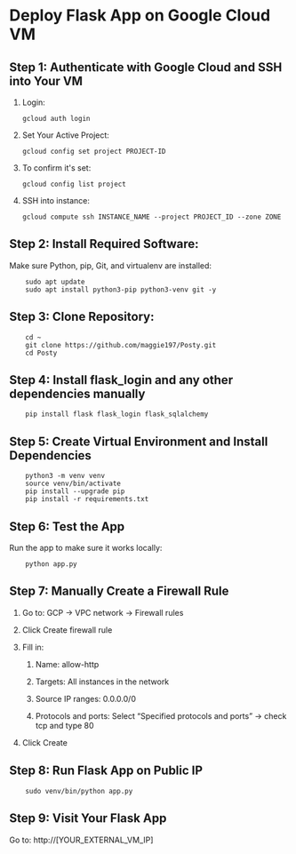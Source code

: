# Deploy Flask App on Google Cloud VM
## Step 1: Authenticate with Google Cloud and SSH into Your VM
1. Login:

    ```
    gcloud auth login
    ```

2. Set Your Active Project:

    ```
    gcloud config set project PROJECT-ID
    ```

3. To confirm it's set:

    ```
    gcloud config list project
    ```
4. SSH into instance:
    
    ```
    gcloud compute ssh INSTANCE_NAME --project PROJECT_ID --zone ZONE
    ```

## Step 2: Install Required Software:
Make sure Python, pip, Git, and virtualenv are installed:

```
    sudo apt update
    sudo apt install python3-pip python3-venv git -y
```
## Step 3: Clone Repository:

```
    cd ~
    git clone https://github.com/maggie197/Posty.git
    cd Posty

```

## Step 4: Install flask_login and any other dependencies manually

```
    pip install flask flask_login flask_sqlalchemy
```
## Step 5: Create Virtual Environment and Install Dependencies
```
    python3 -m venv venv
    source venv/bin/activate
    pip install --upgrade pip
    pip install -r requirements.txt
```

## Step 6: Test the App
 Run the app to make sure it works locally:

```
    python app.py

```

## Step 7: Manually Create a Firewall Rule 

1. Go to: GCP → VPC network → Firewall rules

2. Click Create firewall rule

3. Fill in:

    1. Name: allow-http

    2. Targets: All instances in the network

    3. Source IP ranges: 0.0.0.0/0

    4. Protocols and ports: Select “Specified protocols and ports” → check tcp and type 80

4. Click Create

## Step 8: Run Flask App on Public IP

```
    sudo venv/bin/python app.py

```
## Step 9: Visit Your Flask App

Go to:
    http://[YOUR_EXTERNAL_VM_IP]